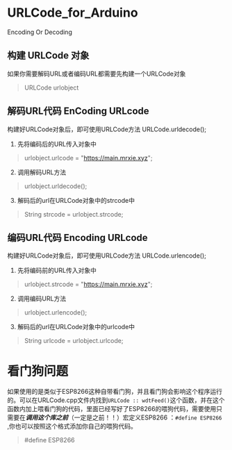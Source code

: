 # URLCode_for_Arduino
Encoding Or Decoding

## 构建 URLCode 对象
如果你需要解码URL或者编码URL都需要先构建一个URLCode对象
> URLCode urlobject

## 解码URL代码 EnCoding URLcode
构建好URLCode对象后，即可使用URLCode方法 URLCode.urldecode();
1. 先将编码后的URL传入对象中
> urlobject.urlcode = "https://main.mrxie.xyz";
2. 调用解码URL方法
> urlobject.urldecode();
3. 解码后的url在URLCode对象中的strcode中
> String strcode = urlobject.strcode;

## 编码URL代码 Encoding URLcode
构建好URLCode对象后，即可使用URLCode方法 URLCode.urlencode();
1. 先将编码前的URL传入对象中
> urlobject.strcode = "https://main.mrxie.xyz";
2. 调用编码URL方法
> urlobject.urlencode();
3. 解码后的url在URLCode对象中的urlcode中
> String urlcode = urlobject.urlcode;

# 看门狗问题
如果使用的是类似于ESP8266这种自带看门狗，并且看门狗会影响这个程序运行的。可以在URLCode.cpp文件内找到``URLCode :: wdtFeed()``这个函数，并在这个函数内加上喂看门狗的代码，里面已经写好了ESP8266的喂狗代码，需要使用只需要在***调用这个库之前***（一定是之前！！）宏定义ESP8266 ：``#define ESP8266 `` ,你也可以按照这个格式添加你自己的喂狗代码。
> #define ESP8266 
